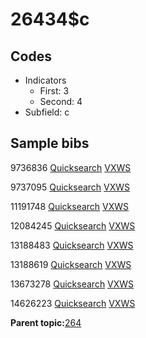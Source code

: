 # 26434$c

## Codes

-   Indicators
    -   First: 3
    -   Second: 4
-   Subfield: c

## Sample bibs

9736836 [Quicksearch](https://search.library.yale.edu/catalog/9736836) [VXWS](http://prodorbis.library.yale.edu:7014/vxws/GetHoldingsService?bibId=9736836)

9737095 [Quicksearch](https://search.library.yale.edu/catalog/9737095) [VXWS](http://prodorbis.library.yale.edu:7014/vxws/GetHoldingsService?bibId=9737095)

11191748 [Quicksearch](https://search.library.yale.edu/catalog/11191748) [VXWS](http://prodorbis.library.yale.edu:7014/vxws/GetHoldingsService?bibId=11191748)

12084245 [Quicksearch](https://search.library.yale.edu/catalog/12084245) [VXWS](http://prodorbis.library.yale.edu:7014/vxws/GetHoldingsService?bibId=12084245)

13188483 [Quicksearch](https://search.library.yale.edu/catalog/13188483) [VXWS](http://prodorbis.library.yale.edu:7014/vxws/GetHoldingsService?bibId=13188483)

13188619 [Quicksearch](https://search.library.yale.edu/catalog/13188619) [VXWS](http://prodorbis.library.yale.edu:7014/vxws/GetHoldingsService?bibId=13188619)

13673278 [Quicksearch](https://search.library.yale.edu/catalog/13673278) [VXWS](http://prodorbis.library.yale.edu:7014/vxws/GetHoldingsService?bibId=13673278)

14626223 [Quicksearch](https://search.library.yale.edu/catalog/14626223) [VXWS](http://prodorbis.library.yale.edu:7014/vxws/GetHoldingsService?bibId=14626223)

**Parent topic:**[264](../../tags/264/264.md)

